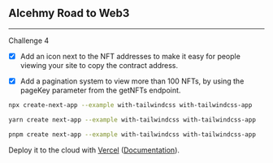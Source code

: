 
## Alcehmy Road to Web3 
---
Challenge 4

- [x] Add an icon next to the NFT addresses to make it easy for people viewing your site to copy the contract address.

- [x] Add a pagination system to view more than 100 NFTs, by using the pageKey parameter from the getNFTs endpoint. 




```bash
npx create-next-app --example with-tailwindcss with-tailwindcss-app
```

```bash
yarn create next-app --example with-tailwindcss with-tailwindcss-app
```

```bash
pnpm create next-app --example with-tailwindcss with-tailwindcss-app
```

Deploy it to the cloud with [Vercel](https://vercel.com/new?utm_source=github&utm_medium=readme&utm_campaign=next-example) ([Documentation](https://nextjs.org/docs/deployment)).
